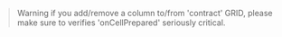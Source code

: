 > Warning if you add/remove a column to/from 'contract' GRID, please make sure to verifies 'onCellPrepared' seriously critical.
